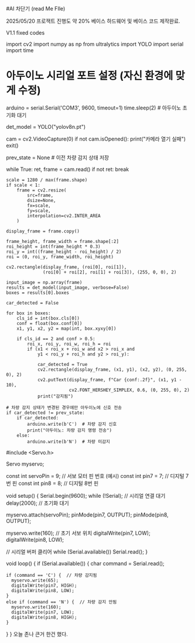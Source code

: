 #AI 차단기
(read Me FIle)

2025/05/20 프로잭트 진행도 약 20% 베이스 하드웨어 및 베이스 코드 제작완료.

V1.1 fixed codes

import cv2
import numpy as np
from ultralytics import YOLO
import serial
import time

# 아두이노 시리얼 포트 설정 (자신 환경에 맞게 수정)
arduino = serial.Serial('COM3', 9600, timeout=1)
time.sleep(2)  # 아두이노 초기화 대기

det_model = YOLO("yolov8n.pt")

cam = cv2.VideoCapture(0)
if not cam.isOpened():
    print("카메라 열기 실패")
    exit()

prev_state = None  # 이전 차량 감지 상태 저장

while True:
    ret, frame = cam.read()
    if not ret:
        break

    scale = 1280 / max(frame.shape)
    if scale < 1:
        frame = cv2.resize(
            src=frame,
            dsize=None,
            fx=scale,
            fy=scale,
            interpolation=cv2.INTER_AREA
        )

    display_frame = frame.copy()

    frame_height, frame_width = frame.shape[:2]
    roi_height = int(frame_height * 0.3)
    roi_y = int((frame_height - roi_height) / 2)
    roi = (0, roi_y, frame_width, roi_height)

    cv2.rectangle(display_frame, (roi[0], roi[1]),
                  (roi[0] + roi[2], roi[1] + roi[3]), (255, 0, 0), 2)

    input_image = np.array(frame)
    results = det_model(input_image, verbose=False)
    boxes = results[0].boxes

    car_detected = False

    for box in boxes:
        cls_id = int(box.cls[0])
        conf = float(box.conf[0])
        x1, y1, x2, y2 = map(int, box.xyxy[0])

        if cls_id == 2 and conf > 0.5:
            roi_x, roi_y, roi_w, roi_h = roi
            if (x1 < roi_x + roi_w and x2 > roi_x and
                y1 < roi_y + roi_h and y2 > roi_y):

                car_detected = True
                cv2.rectangle(display_frame, (x1, y1), (x2, y2), (0, 255, 0), 2)
                cv2.putText(display_frame, f"Car {conf:.2f}", (x1, y1 - 10),
                            cv2.FONT_HERSHEY_SIMPLEX, 0.6, (0, 255, 0), 2)
                print("감지됨")

    # 차량 감지 상태가 변경된 경우에만 아두이노에 신호 전송
    if car_detected != prev_state:
        if car_detected:
            arduino.write(b'C')  # 차량 감지 신호
            print("아두이노: 차량 감지 명령 전송")
        else:
            arduino.write(b'N')  # 차량 미감지


#include <Servo.h>

Servo myservo;

const int servoPin = 9;  // 서보 모터 핀 번호 (예시)
const int pin7 = 7;      // 디지털 7번 핀
const int pin8 = 8;      // 디지털 8번 핀

void setup() {
  Serial.begin(9600);
  while (!Serial); // 시리얼 연결 대기
  delay(2000);     // 초기화 대기

  myservo.attach(servoPin);
  pinMode(pin7, OUTPUT);
  pinMode(pin8, OUTPUT);

  myservo.write(160);        // 초기 서보 위치
  digitalWrite(pin7, LOW);
  digitalWrite(pin8, LOW);

  // 시리얼 버퍼 클리어
  while (Serial.available()) Serial.read();
}

void loop() {
  if (Serial.available()) {
    char command = Serial.read();

    if (command == 'C') {  // 차량 감지됨
      myservo.write(65);
      digitalWrite(pin7, HIGH);
      digitalWrite(pin8, LOW);
    }
    else if (command == 'N') {  // 차량 감지 안됨
      myservo.write(160);
      digitalWrite(pin7, LOW);
      digitalWrite(pin8, HIGH);
    }
  }
}
오늘 존나 큰거 한건 했다. 
